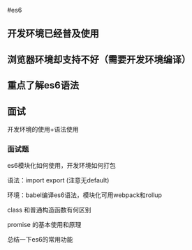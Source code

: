 #es6 

## 开发环境已经普及使用
## 浏览器环境却支持不好（需要开发环境编译）
## 重点了解es6语法

## 面试
开发环境的使用+语法使用


### 面试题

es6模块化如何使用，开发环境如何打包

语法：import export (注意无default)

环境：babel编译es6语法，模块化可用webpack和rollup



class 和普通构造函数有何区别

promise 的基本使用和原理

总结一下es6的常用功能



